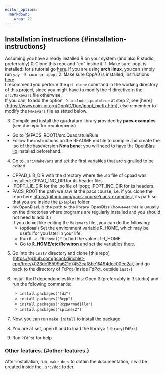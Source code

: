 ```yaml
---
editor_options: 
  markdown: 
    wrap: 72
---
```


## Installation instructions {#installation-instructions}

Assuming you have already installed R on your system (and also R studio,
preferrably) 0. Clone this repo and "cd" inside it. 1. Make sure Ipopt
is installed: for a tutorial go
[here](https://coin-or.github.io/Ipopt/INSTALL.html). If you are using
**arch linux**, you can simply run `yay -S coin-or-ipopt` 2. Make sure
CppAD is installed, instructions
[here](https://coin-or.github.io/CppAD/doc/install.htm). <br> I
recommend you perform the `git clone` command in the working directory
of this project, since you might have to modify the -I directive in the
`src/Makevars` file otherwise. <br> If you can, to add the option
`-D include_ipopt=true` at step 2, see
[here]{<https://www.coin-or.org/CppAD/Doc/ipopt_prefix.htm>}, else
remember to modify the `Makevars` file as stated below.

3.  Compile and install the quadrature library provided by
    **pacs-examples** (see the repo for requirements)

-   Go to \`\$(PACS_ROOT)/src/QuadratuleRule
-   Follow the instructions on the README.md file to compile and create
    the .so of the baseVersion **Nota bene**: you will need to have the
    [OpenBlas
    lib](https://github.com/xianyi/OpenBLAS/wiki/Installation-Guide)
    installed beforehand.

4.  Go to `.src/Makevars` and set the first variables that are signalled
    to be edited

-   CPPAD_LIB_DIR with the directory where the .so file of cppad was
    installed; CPPAD_INC_DIR for its header files
-   IPOPT_LIB_DIR for the .so file of ipopt; IPOPT_INC_DIR for its
    headers.
-   PACS_ROOT the path we saw at the pacs course, i.e. if you clone the
    repo here[<https://github.com/pacs-course/pacs-examples>], its path
    so that you are inside the `Examples` folder.
-   mkOpenBlasLib the path to the library OpenBlas (however this is
    usually on the directories where programs are regularly installed
    and you should not need to add it.) <br> If you do not like editing
    the `Makevars` file,, you can do the following:
    -   (optional) Set the environment variable R_HOME, which may be
        useful for you later in your life.
    -   Run `R -e "R.home()"` to find the value of R_HOME
    -   Go to **R_HOME/etc/Renviron** and set the variables there.

5.  Go into the `inst/` directory and clone [this
    repo]{<https://github.com/gcant/dirichlet-cpp/tree/4023dc18599a621c7452caf8be16494dcc00ee2a>},
    and go back to the directory of FdPot (inside FdPot, outside
    `inst/`)

6.  Install the R dependencies like this: Open R (preferrably in R
    studio) and run the following commands:

    -   `install.packages("fda")`
    -   `install.packages("Rcpp")`
    -   `install.packages("RcppArmadillo")`
    -   `install.packages("splines2")`

7.  Now, you can run `make install` to install the package

8.  You are all set, open `R` and to load the library\> `library(FdPot)`

9.  Run `?FdPot` for help

### Other features. {#other-features.}

After installation, run: `make docs` to obtain the documentation, it
will be created inside the `.src/doc` folder.

